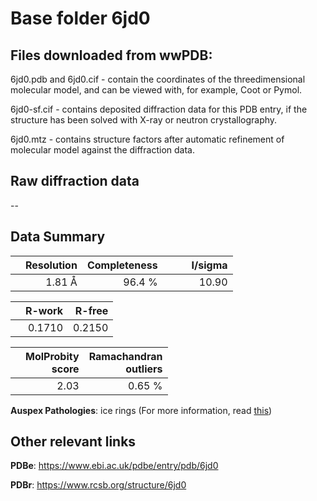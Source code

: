 # Base folder 6jd0

## Files downloaded from wwPDB:

6jd0.pdb and 6jd0.cif - contain the coordinates of the threedimensional molecular model, and can be viewed with, for example, Coot or Pymol.

6jd0-sf.cif - contains deposited diffraction data for this PDB entry, if the structure has been solved with X-ray or neutron crystallography.

6jd0.mtz - contains structure factors after automatic refinement of molecular model against the diffraction data.

## Raw diffraction data

--<br> 

## Data Summary
|   | Resolution | Completeness| I/sigma |
|---|-------------:|----------------:|--------------:|
|   |1.81 Å|96.4  %|<img width=50/>10.90|

|   | **R-work**| **R-free**   
|---|-------------:|----------------:|           
||  0.1710|  0.2150|

|   |**MolProbity<br>score**| **Ramachandran<br>outliers** 
|---|-------------:|----------------:|
||  2.03|  0.65 %|

**Auspex Pathologies**: ice rings (For more information, read [this](https://github.com/thorn-lab/coronavirus_structural_task_force/blob/master/pdb/human_interaction_partners/Cathepsin_L/6jd0/validation/auspex/6jd0_auspex_comments.txt))

 



## Other relevant links 
**PDBe**:  https://www.ebi.ac.uk/pdbe/entry/pdb/6jd0
 
**PDBr**: https://www.rcsb.org/structure/6jd0 

